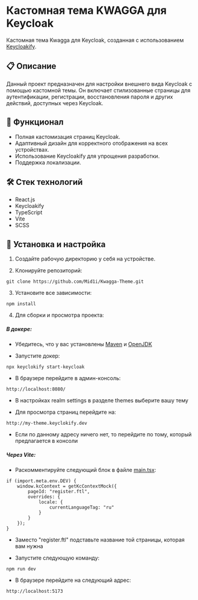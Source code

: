# Кастомная тема KWAGGA для Keycloak

Кастомная тема Kwagga для Keycloak, созданная с использованием [Keycloakify](https://github.com/InseeFrLab/keycloakify).

## 📋 Описание 

Данный проект предназначен для настройки внешнего вида Keycloak с помощью кастомной темы. Он включает стилизованные страницы для аутентификации, регистрации, восстановления пароля и других действий, доступных через Keycloak.  

## 🚀 Функционал  

- Полная кастомизация страниц Keycloak.  
- Адаптивный дизайн для корректного отображения на всех устройствах.  
- Использование Keycloakify для упрощения разработки.  
- Поддержка локализации.  

## 🛠️ Стек технологий
- React.js
- Keycloakify
- TypeScript
- Vite
- SCSS


## 🧩 Установка и настройка
1. Создайте рабочую директорию у себя на устройстве.

2. Клонируйте репозиторий:

```
git clone https://github.com/Mid1i/Kwagga-Theme.git
```

3. Установите все зависимости:

```
npm install
```

4. Для сборки и просмотра проекта:

##### В докере:

- Убедитесь, что у вас установлены [Maven](https://maven.apache.org/download.cgi) и [OpenJDK](https://openjdk.org/)

- Запустите докер:

```
npx keyclokify start-keycloak
```

- В браузере перейдите в админ-консоль:

```
http://localhost:8080/
```

- В настройках realm settings в разделе themes выберите вашу тему

- Для просмотра страниц перейдите на:

```
http://my-theme.keyclokify.dev
```

- Если по данному адресу ничего нет, то перейдите по тому, который предлагается в консоли

##### Через Vite:

- Раскомментируйте следующий блок в файле [main.tsx](https://github.com/Mid1i/Kwagga-Theme/blob/main/src/main.tsx#11):

```
if (import.meta.env.DEV) {
    window.kcContext = getKcContextMock({
        pageId: "register.ftl",
        overrides: {
            locale: {
                currentLanguageTag: "ru"
            }
        }
    });
}
```

- Заместо "register.ftl" подставьте название той страницы, которая вам нужна

- Запустите следующую команду:

```
npm run dev
```

- В браузере перейдите на следующий адрес:

```
http://localhost:5173
```
